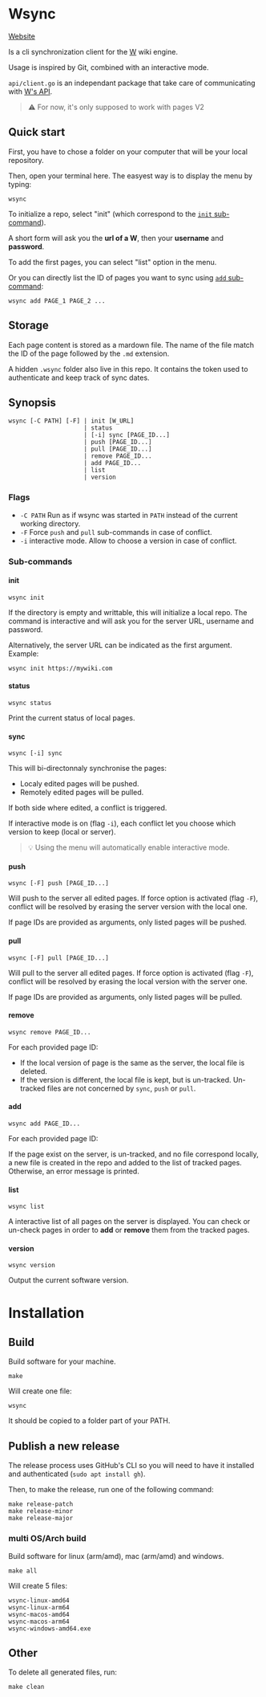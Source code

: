 Wsync
=====

[Website](https://w.club1.fr/wcms/)

Is a cli synchronization client for the [W](https://w.club1.fr) wiki engine.

Usage is inspired by Git, combined with an interactive mode.

`api/client.go` is an independant package that take care of communicating with [W's API](https://github.com/vincent-peugnet/wcms/blob/master/API.md).

> ⚠️ For now, it's only supposed to work with pages V2


Quick start
-----------

First, you have to chose a folder on your computer that will be your local repository.

Then, open your terminal here.
The easyest way is to display the menu by typing:

    wsync

To initialize a repo, select "init" (which correspond to the [`init` sub-command](#init)).

A short form will ask you the **url of a W**, then your **username** and **password**.

To add the first pages, you can select "list" option in the menu.

Or you can directly list the ID of pages you want to sync using [`add` sub-command](#add):

    wsync add PAGE_1 PAGE_2 ...


Storage
-------

Each page content is stored as a mardown file.
The name of the file match the ID of the page followed by the `.md` extension.

A hidden `.wsync` folder also live in this repo.
It contains the token used to authenticate and keep track of sync dates.


Synopsis
--------

    wsync [-C PATH] [-F] | init [W_URL]
                         | status
                         | [-i] sync [PAGE_ID...]
                         | push [PAGE_ID...]
                         | pull [PAGE_ID...]
                         | remove PAGE_ID...
                         | add PAGE_ID...
                         | list
                         | version

### Flags

- `-C PATH` Run as if wsync was started in `PATH` instead of the current working directory.
- `-F` Force `push` and `pull` sub-commands in case of conflict.
- `-i` interactive mode. Allow to choose a version in case of conflict.


### Sub-commands

#### init

    wsync init

If the directory is empty and writtable, this will initialize a local repo.
The command is interactive and will ask you for the server URL, username and password.

Alternatively, the server URL can be indicated as the first argument. Example:

    wsync init https://mywiki.com


#### status

    wsync status

Print the current status of local pages.


#### sync

    wsync [-i] sync

This will bi-directonnaly synchronise the pages:

- Localy edited pages will be pushed.
- Remotely edited pages will be pulled.

If both side where edited, a conflict is triggered.

If interactive mode is on (flag `-i`), each conflict let you choose which version to keep (local or server).

> 💡 Using the menu will automatically enable interactive mode.


#### push

    wsync [-F] push [PAGE_ID...]

Will push to the server all edited pages. If force option is activated (flag `-F`), conflict will be resolved by erasing the server version with the local one.

If page IDs are provided as arguments, only listed pages will be pushed.


#### pull

    wsync [-F] pull [PAGE_ID...]

Will pull to the server all edited pages. If force option is activated (flag `-F`), conflict will be resolved by erasing the local version with the server one.

If page IDs are provided as arguments, only listed pages will be pulled.


#### remove

    wsync remove PAGE_ID...

For each provided page ID:

- If the local version of page is the same as the server, the local file is deleted.
- If the version is different, the local file is kept, but is un-tracked.
Un-tracked files are not concerned by `sync`, `push` or `pull`.


#### add

    wsync add PAGE_ID...

For each provided page ID:

If the page exist on the server, is un-tracked, and no file correspond locally,
a new file is created in the repo and added to the list of tracked pages.
Otherwise, an error message is printed.


#### list

    wsync list

A interactive list of all pages on the server is displayed. You can check or un-check pages in order to **add** or **remove** them from the tracked pages.


#### version

    wsync version

Output the current software version.


Installation
============

Build
-----

Build software for your machine.

    make

Will create one file:

    wsync

It should be copied to a folder part of your PATH.


Publish a new release
---------------------

The release process uses GitHub's CLI so you will need to have it installed and authenticated
(`sudo apt install gh`).

Then, to make the release, run one of the following command:

    make release-patch
    make release-minor
    make release-major


### multi OS/Arch build

Build software for linux (arm/amd), mac (arm/amd) and windows.

    make all

Will create 5 files:

```
wsync-linux-amd64
wsync-linux-arm64
wsync-macos-amd64
wsync-macos-arm64
wsync-windows-amd64.exe
```

Other
-----

To delete all generated files, run:

    make clean
